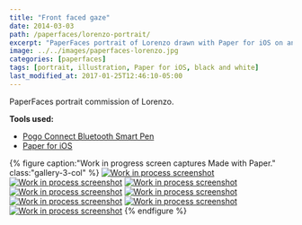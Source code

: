 ```yaml
---
title: "Front faced gaze"
date: 2014-03-03
path: /paperfaces/lorenzo-portrait/
excerpt: "PaperFaces portrait of Lorenzo drawn with Paper for iOS on an iPad."
image: ../../images/paperfaces-lorenzo.jpg
categories: [paperfaces]
tags: [portrait, illustration, Paper for iOS, black and white]
last_modified_at: 2017-01-25T12:46:10-05:00
---
```


PaperFaces portrait commission of Lorenzo.

**Tools used:**

- [Pogo Connect Bluetooth Smart Pen](https://www.amazon.com/gp/product/B009K448L4/ref=as_li_ss_tl?ie=UTF8&camp=1789&creative=390957&creativeASIN=B009K448L4&linkCode=as2&tag=mademist-20)
- [Paper for iOS](https://paper.bywetransfer.com/)

{% figure caption:"Work in progress screen captures Made with Paper." class:"gallery-3-col" %}
[![Work in process screenshot](../../images/paperfaces-lorenzo-process-1-600.jpg)](../../images/paperfaces-lorenzo-process-1-lg.jpg)
[![Work in process screenshot](../../images/paperfaces-lorenzo-process-2-600.jpg)](../../images/paperfaces-lorenzo-process-2-lg.jpg)
[![Work in process screenshot](../../images/paperfaces-lorenzo-process-3-600.jpg)](../../images/paperfaces-lorenzo-process-3-lg.jpg)
[![Work in process screenshot](../../images/paperfaces-lorenzo-process-4-600.jpg)](../../images/paperfaces-lorenzo-process-4-lg.jpg)
[![Work in process screenshot](../../images/paperfaces-lorenzo-process-5-600.jpg)](../../images/paperfaces-lorenzo-process-5-lg.jpg)
[![Work in process screenshot](../../images/paperfaces-lorenzo-process-6-600.jpg)](../../images/paperfaces-lorenzo-process-6-lg.jpg)
[![Work in process screenshot](../../images/paperfaces-lorenzo-process-7-600.jpg)](../../images/paperfaces-lorenzo-process-7-lg.jpg)
[![Work in process screenshot](../../images/paperfaces-lorenzo-process-8-600.jpg)](../../images/paperfaces-lorenzo-process-8-lg.jpg)
{% endfigure %}
